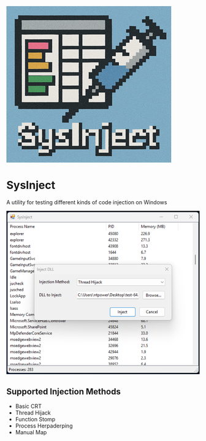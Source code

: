 ![scs](https://github.com/Nort721/SysInject/blob/main/docs/images/scs.png)

# SysInject
A utility for testing different kinds of code injection on Windows

![softwaresc](https://github.com/Nort721/SysInject/blob/main/docs/images/softwaresc.png)

## Supported Injection Methods
* Basic CRT
* Thread Hijack
* Function Stomp
* Process Herpaderping
* Manual Map
